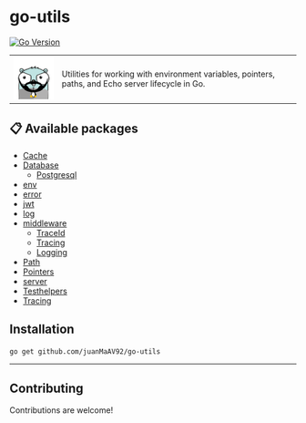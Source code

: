 # go-utils

[![Go Version](https://img.shields.io/badge/Go-1.24+-blue.svg)](https://golang.org/dl/)

<table>
<tr>
<td><img src="./gopher.png" width="120"></td>
<td>
Utilities for working with environment variables, pointers, paths, and Echo server lifecycle in Go.
</td>
</tr>
</table>


## 📋 Available packages

- [Cache](https://github.com/juanMaAV92/go-utils/tree/main/uierocache)
- [Database](https://github.com/juanMaAV92/go-utils/tree/main/database)
    - [Postgresql](https://github.com/juanMaAV92/go-utils/tree/main/database/postgresql)
- [env](https://github.com/juanMaAV92/go-utils/tree/main/env)
- [error](https://github.com/juanMaAV92/go-utils/tree/main/error)
- [jwt](https://github.com/juanMaAV92/go-utils/tree/main/jwt)
- [log](https://github.com/juanMaAV92/go-utils/tree/main/log)
- [middleware](https://github.com/juanMaAV92/go-utils/tree/main/middleware)
    - [TraceId](https://github.com/juanMaAV92/go-utils/tree/main/middleware/traceid)
    - [Tracing](https://github.com/juanMaAV92/go-utils/tree/main/middleware/tracing)
    - [Logging](https://github.com/juanMaAV92/go-utils/tree/main/middleware/logging)
- [Path](https://github.com/juanMaAV92/go-utils/tree/main/path)
- [Pointers](https://github.com/juanMaAV92/go-utils/tree/main/pointers)
- [server](https://github.com/juanMaAV92/go-utils/tree/main/server)
- [Testhelpers](https://github.com/juanMaAV92/go-utils/tree/main/testhelpers)
- [Tracing](https://github.com/juanMaAV92/go-utils/tree/main/tracing)


## Installation
```bash
go get github.com/juanMaAV92/go-utils
```
---

## Contributing
Contributions are welcome!